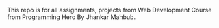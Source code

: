 This repo is for all assignments, projects from Web Development Course from Programming Hero By Jhankar Mahbub.
